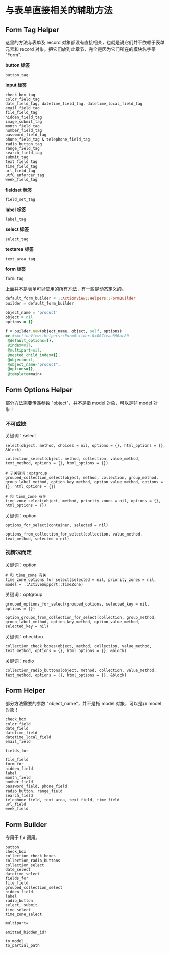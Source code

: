 # 与表单直接相关的辅助方法

## Form Tag Helper

这里的方法与表单及 record 对象都没有直接相关，也就是说它们并不依赖于表单元素和 record 对象。把它们放到此章节，完全是因为它们所在的模块名字带 "Form".


**button 标签**

```
button_tag
```

**input 标签**

```
check_box_tag
color_field_tag
date_field_tag, datetime_field_tag, datetime_local_field_tag
email_field_tag
file_field_tag
hidden_field_tag
image_submit_tag
month_field_tag
number_field_tag
password_field_tag
phone_field_tag & telephone_field_tag
radio_button_tag
range_field_tag
search_field_tag
submit_tag
text_field_tag
time_field_tag
url_field_tag
utf8_enforcer_tag
week_field_tag
```

**fieldset 标签**

```
field_set_tag
```

**label 标签**

```
label_tag
```

**select 标签**

```
select_tag
```

**textarea 标签**

```
text_area_tag
```

**form 标签**

```
form_tag
```

上面并不是表单可以使用的所有方法，有一些是动态定义的。


```ruby
default_form_builder = ::ActionView::Helpers::FormBuilder 
builder = default_form_builder

object_name = 'product'
object = nil 
options = {} 

f = builder.new(object_name, object, self, options)
=> #<ActionView::Helpers::FormBuilder:0x007feaa896bc80
 @default_options={},
 @index=nil,
 @multipart=nil,
 @nested_child_index={},
 @object=nil,
 @object_name="product",
 @options={},
 @template=main>
```

## Form Options Helper

部分方法需要传递参数 "object"，并不是指 model 对象，可以是非 model 对象！

### 不可或缺

关键词：select

```
select(object, method, choices = nil, options = {}, html_options = {}, &block)

collection_select(object, method, collection, value_method, text_method, options = {}, html_options = {})

# 子关键词：optgroup
grouped_collection_select(object, method, collection, group_method, group_label_method, option_key_method, option_value_method, options = {}, html_options = {})

# 和 time_zone 有关
time_zone_select(object, method, priority_zones = nil, options = {}, html_options = {})
```

关键词：option

```
options_for_select(container, selected = nil)

options_from_collection_for_select(collection, value_method, text_method, selected = nil)
```

### 视情况而定

关键词：option

```
# 和 time_zone 有关
time_zone_options_for_select(selected = nil, priority_zones = nil, model = ::ActiveSupport::TimeZone)
```

关键词：optgroup

```
grouped_options_for_select(grouped_options, selected_key = nil, options = {})

option_groups_from_collection_for_select(collection, group_method, group_label_method, option_key_method, option_value_method, selected_key = nil)
```

关键词：checkbox

```
collection_check_boxes(object, method, collection, value_method, text_method, options = {}, html_options = {}, &block)
```

关键词：radio

```
collection_radio_buttons(object, method, collection, value_method, text_method, options = {}, html_options = {}, &block)
```

## Form Helper

部分方法需要的参数 "object_name"，并不是指 model 对象，可以是非 model 对象！

```
check_box
color_field
date_field
datetime_field
datetime_local_field
email_field

fields_for

file_field
form_for
hidden_field
label
month_field
number_field
password_field, phone_field
radio_button, range_field
search_field
telephone_field, text_area, text_field, time_field
url_field
week_field
```

## Form Builder

专用于 f.x 调用。

```
button
check_box
collection_check_boxes
collection_radio_buttons
collection_select
date_select
datetime_select
fields_for
file_field
grouped_collection_select
hidden_field
label
radio_button
select, submit
time_select
time_zone_select

multipart=

emitted_hidden_id?

to_model
to_partial_path
```
